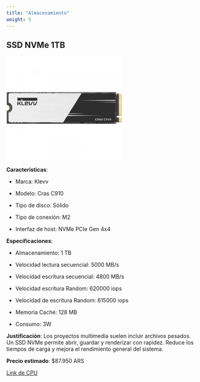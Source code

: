 ```yaml
---
title: "Almacenamiento"
weight: 5
---
```


## **SSD NVMe 1TB** 

<img src="/img/ssd_M.2.jpg" alt="SSD" style="width: 60%;">

**Características**:

- Marca: Klevv

- Modelo: Cras C910

- Tipo de disco: Sólido

- Tipo de conexión: M2

- Interfaz de host: NVMe PCIe Gen 4x4

**Especificaciones**:

- Almacenamiento: 1 TB

- Velocidad lectura secuencial: 5000 MB/s

- Velocidad escritura secuencial: 4800 MB/s

- Velocidad escritura Random: 620000 iops

- Velocidad de escritura Random: 615000 iops

- Memoria Caché: 128 MB

- Consumo: 3W

**Justificación**: Los proyectos multimedia suelen incluir archivos pesados. Un SSD NVMe permite abrir, guardar y renderizar con rapidez. Reduce los tiempos de carga y mejora el rendimiento general del sistema.  

**Precio estimado**: $87.950 ARS

[Link de CPU](https://compragamer.com/producto/Disco_S_lido_SSD_M_2_KLEVV_1TB_C910_5200MB_s_NVMe_PCIe_Gen4_x4_Heatsink_17604?criterio=amd%20ryzen%207%205700x)